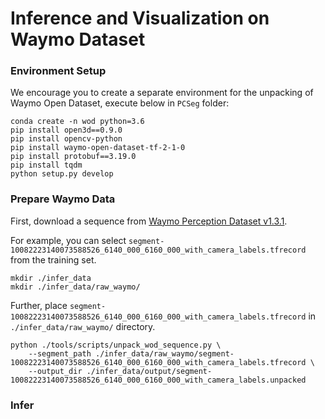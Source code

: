 # Inference and Visualization on Waymo Dataset

### Environment Setup

We encourage you to create a separate environment for the unpacking of Waymo Open Dataset, execute below in `PCSeg` folder:
```
conda create -n wod python=3.6
pip install open3d==0.9.0
pip install opencv-python
pip install waymo-open-dataset-tf-2-1-0
pip install protobuf==3.19.0
pip install tqdm
python setup.py develop
```

### Prepare Waymo Data

First, download a sequence from [Waymo Perception Dataset v1.3.1](https://waymo.com/intl/en_us/open/download/).

For example, you can select `segment-10082223140073588526_6140_000_6160_000_with_camera_labels.tfrecord` from the training set.

```
mkdir ./infer_data
mkdir ./infer_data/raw_waymo/
```

Further, place `segment-10082223140073588526_6140_000_6160_000_with_camera_labels.tfrecord` in `./infer_data/raw_waymo/` directory. 

```
python ./tools/scripts/unpack_wod_sequence.py \
    --segment_path ./infer_data/raw_waymo/segment-10082223140073588526_6140_000_6160_000_with_camera_labels.tfrecord \
    --output_dir ./infer_data/output/segment-10082223140073588526_6140_000_6160_000_with_camera_labels.unpacked
```

### Infer

